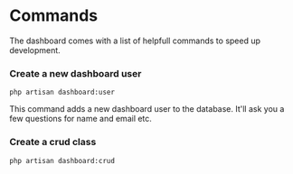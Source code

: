 # Commands

The dashboard comes with a list of helpfull commands to speed up development.

### Create a new dashboard user

`php artisan dashboard:user`

This command adds a new dashboard user to the database. It'll ask you a few questions for name and email etc.

### Create a crud class

`php artisan dashboard:crud`